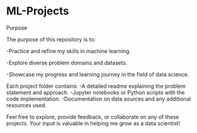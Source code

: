 # ML-Projects


Purpose

The purpose of this repository is to:

-Practice and refine my skills in machine learning.

-Explore diverse problem domains and datasets.

-Showcase my progress and learning journey in the field of data science.




Each project folder contains:
-A detailed readme explaining the problem statement and approach.
-Jupyter notebooks or Python scripts with the code implementation.
-Documentation on data sources and any additional resources used.

Feel free to explore, provide feedback, or collaborate on any of these projects. Your input is valuable in helping me grow as a data scientist!
